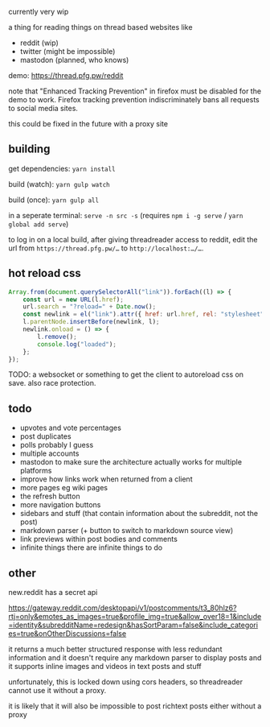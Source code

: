 currently very wip

a thing for reading things on thread based websites like

-   reddit (wip)
-   twitter (might be impossible)
-   mastodon (planned, who knows)

demo: https://thread.pfg.pw/reddit

note that "Enhanced Tracking Prevention" in firefox must be disabled for the demo to
work. Firefox tracking prevention indiscriminately bans all requests to social media
sites.

this could be fixed in the future with a proxy site

## building

get dependencies: `yarn install`

build (watch): `yarn gulp watch`

build (once): `yarn gulp all`

in a seperate terminal: `serve -n src -s` (requires `npm i -g serve` / `yarn global add serve`)

to log in on a local build, after giving threadreader access to reddit, edit the url from `https://thread.pfg.pw/…` to `http://localhost:…/…`.

## hot reload css

```js
Array.from(document.querySelectorAll("link")).forEach((l) => {
    const url = new URL(l.href);
    url.search = "?reload=" + Date.now();
    const newlink = el("link").attr({ href: url.href, rel: "stylesheet" });
    l.parentNode.insertBefore(newlink, l);
    newlink.onload = () => {
        l.remove();
        console.log("loaded");
    };
});
```

TODO: a websocket or something to get the client to autoreload css on save. also race protection.

## todo

-   upvotes and vote percentages
-   post duplicates
-   polls probably I guess
-   multiple accounts
-   mastodon to make sure the architecture actually works for multiple platforms
-   improve how links work when returned from a client
-   more pages eg wiki pages
-   the refresh button
-   more navigation buttons
-   sidebars and stuff (that contain information about the subreddit, not the post)
-   markdown parser (+ button to switch to markdown source view)
-   link previews within post bodies and comments
-   infinite things there are infinite things to do

## other

new.reddit has a secret api

https://gateway.reddit.com/desktopapi/v1/postcomments/t3_80hlz6?rtj=only&emotes_as_images=true&profile_img=true&allow_over18=1&include=identity&subredditName=redesign&hasSortParam=false&include_categories=true&onOtherDiscussions=false

it returns a much better structured response with less redundant information and it doesn't require any markdown parser to display posts and it supports inline images and videos in text posts and stuff

unfortunately, this is locked down using cors headers, so threadreader cannot use it without a proxy.

it is likely that it will also be impossible to post richtext posts either without a proxy
